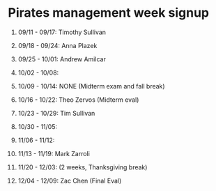 # Pirates management week signup

01. 09/11 - 09/17: Timothy Sullivan

02. 09/18 - 09/24: Anna Plazek

03. 09/25 - 10/01: Andrew Amilcar

04. 10/02 - 10/08:

05. 10/09 - 10/14: NONE (Midterm exam and fall break)

06. 10/16 - 10/22: Theo Zervos (Midterm eval)

07. 10/23 - 10/29: Tim Sullivan

08. 10/30 - 11/05: 

09. 11/06 - 11/12:

10. 11/13 - 11/19: Mark Zarroli

11. 11/20 - 12/03: (2 weeks, Thanksgiving break)

12. 12/04 - 12/09: Zac Chen (Final Eval)
